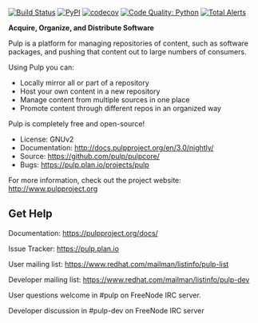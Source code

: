[![Build Status](https://travis-ci.com/pulp/pulpcore.svg)](https://travis-ci.com/pulp/pulpcore)
[![PyPI](https://img.shields.io/pypi/pyversions/pulpcore.svg)](https://pypi.python.org/pypi/pulpcore)
[![codecov](https://codecov.io/gh/pulp/pulpcore/branch/master/graph/badge.svg)](https://codecov.io/gh/pulp/pulpcore/branch/master)
[![Code Quality: Python](https://img.shields.io/lgtm/grade/python/g/pulp/pulpcore.svg?logo=lgtm&logoWidth=18)](https://lgtm.com/projects/g/pulp/pulpcore/context:python)
[![Total Alerts](https://img.shields.io/lgtm/alerts/g/pulp/pulpcore.svg?logo=lgtm&logoWidth=18)](https://lgtm.com/projects/g/pulp/pulpcore/alerts)


**Acquire, Organize, and Distribute Software**

Pulp is a platform for managing repositories of content, such as software
packages, and pushing that content out to large numbers of consumers.

Using Pulp you can:
- Locally mirror all or part of a repository
- Host your own content in a new repository
- Manage content from multiple sources in one place
- Promote content through different repos in an organized way

Pulp is completely free and open-source!
- License: GNUv2
- Documentation: http://docs.pulpproject.org/en/3.0/nightly/
- Source: https://github.com/pulp/pulpcore/
- Bugs: https://pulp.plan.io/projects/pulp

For more information, check out the project website: http://www.pulpproject.org

Get Help
--------

Documentation: https://pulpproject.org/docs/

Issue Tracker: https://pulp.plan.io

User mailing list: https://www.redhat.com/mailman/listinfo/pulp-list

Developer mailing list: https://www.redhat.com/mailman/listinfo/pulp-dev

User questions welcome in #pulp on FreeNode IRC server.

Developer discussion in #pulp-dev on FreeNode IRC server
